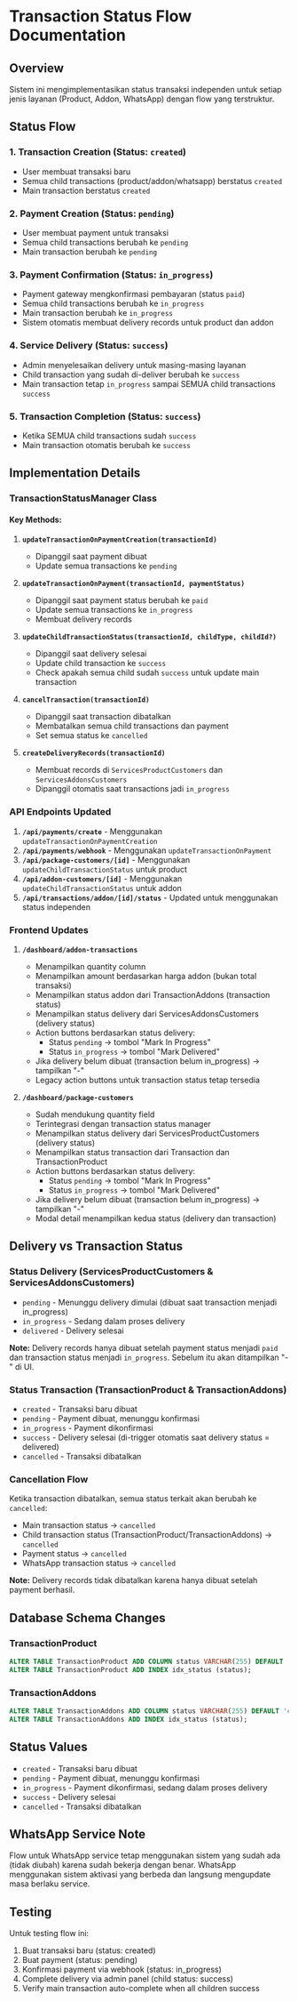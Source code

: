 # Transaction Status Flow Documentation

## Overview
Sistem ini mengimplementasikan status transaksi independen untuk setiap jenis layanan (Product, Addon, WhatsApp) dengan flow yang terstruktur.

## Status Flow

### 1. **Transaction Creation (Status: `created`)**
- User membuat transaksi baru
- Semua child transactions (product/addon/whatsapp) berstatus `created`
- Main transaction berstatus `created`

### 2. **Payment Creation (Status: `pending`)**
- User membuat payment untuk transaksi
- Semua child transactions berubah ke `pending`
- Main transaction berubah ke `pending`

### 3. **Payment Confirmation (Status: `in_progress`)**
- Payment gateway mengkonfirmasi pembayaran (status `paid`)
- Semua child transactions berubah ke `in_progress`  
- Main transaction berubah ke `in_progress`
- Sistem otomatis membuat delivery records untuk product dan addon

### 4. **Service Delivery (Status: `success`)**
- Admin menyelesaikan delivery untuk masing-masing layanan
- Child transaction yang sudah di-deliver berubah ke `success`
- Main transaction tetap `in_progress` sampai SEMUA child transactions `success`

### 5. **Transaction Completion (Status: `success`)**
- Ketika SEMUA child transactions sudah `success`
- Main transaction otomatis berubah ke `success`

## Implementation Details

### TransactionStatusManager Class

#### Key Methods:

1. **`updateTransactionOnPaymentCreation(transactionId)`**
   - Dipanggil saat payment dibuat
   - Update semua transactions ke `pending`

2. **`updateTransactionOnPayment(transactionId, paymentStatus)`**
   - Dipanggil saat payment status berubah ke `paid`
   - Update semua transactions ke `in_progress`
   - Membuat delivery records

3. **`updateChildTransactionStatus(transactionId, childType, childId?)`**
   - Dipanggil saat delivery selesai
   - Update child transaction ke `success`
   - Check apakah semua child sudah `success` untuk update main transaction

4. **`cancelTransaction(transactionId)`**
   - Dipanggil saat transaction dibatalkan
   - Membatalkan semua child transactions dan payment
   - Set semua status ke `cancelled`

5. **`createDeliveryRecords(transactionId)`**
   - Membuat records di `ServicesProductCustomers` dan `ServicesAddonsCustomers`
   - Dipanggil otomatis saat transactions jadi `in_progress`

### API Endpoints Updated

1. **`/api/payments/create`** - Menggunakan `updateTransactionOnPaymentCreation`
2. **`/api/payments/webhook`** - Menggunakan `updateTransactionOnPayment`
3. **`/api/package-customers/[id]`** - Menggunakan `updateChildTransactionStatus` untuk product
4. **`/api/addon-customers/[id]`** - Menggunakan `updateChildTransactionStatus` untuk addon
5. **`/api/transactions/addon/[id]/status`** - Updated untuk menggunakan status independen

### Frontend Updates

1. **`/dashboard/addon-transactions`**
   - Menampilkan quantity column
   - Menampilkan amount berdasarkan harga addon (bukan total transaksi)
   - Menampilkan status addon dari TransactionAddons (transaction status)
   - Menampilkan status delivery dari ServicesAddonsCustomers (delivery status) 
   - Action buttons berdasarkan status delivery:
     - Status `pending` → tombol "Mark In Progress"
     - Status `in_progress` → tombol "Mark Delivered"
   - Jika delivery belum dibuat (transaction belum in_progress) → tampilkan "-"
   - Legacy action buttons untuk transaction status tetap tersedia

2. **`/dashboard/package-customers`**
   - Sudah mendukung quantity field
   - Terintegrasi dengan transaction status manager
   - Menampilkan status delivery dari ServicesProductCustomers (delivery status)
   - Menampilkan status transaction dari Transaction dan TransactionProduct
   - Action buttons berdasarkan status delivery:
     - Status `pending` → tombol "Mark In Progress" 
     - Status `in_progress` → tombol "Mark Delivered"
   - Jika delivery belum dibuat (transaction belum in_progress) → tampilkan "-"
   - Modal detail menampilkan kedua status (delivery dan transaction)

## Delivery vs Transaction Status

### Status Delivery (ServicesProductCustomers & ServicesAddonsCustomers)
- `pending` - Menunggu delivery dimulai (dibuat saat transaction menjadi in_progress)
- `in_progress` - Sedang dalam proses delivery
- `delivered` - Delivery selesai

**Note:** Delivery records hanya dibuat setelah payment status menjadi `paid` dan transaction status menjadi `in_progress`. Sebelum itu akan ditampilkan "-" di UI.

### Status Transaction (TransactionProduct & TransactionAddons)  
- `created` - Transaksi baru dibuat
- `pending` - Payment dibuat, menunggu konfirmasi
- `in_progress` - Payment dikonfirmasi
- `success` - Delivery selesai (di-trigger otomatis saat delivery status = delivered)
- `cancelled` - Transaksi dibatalkan

### Cancellation Flow
Ketika transaction dibatalkan, semua status terkait akan berubah ke `cancelled`:
- Main transaction status → `cancelled`
- Child transaction status (TransactionProduct/TransactionAddons) → `cancelled`
- Payment status → `cancelled`
- WhatsApp transaction status → `cancelled`

**Note:** Delivery records tidak dibatalkan karena hanya dibuat setelah payment berhasil.

## Database Schema Changes

### TransactionProduct
```sql
ALTER TABLE TransactionProduct ADD COLUMN status VARCHAR(255) DEFAULT 'created';
ALTER TABLE TransactionProduct ADD INDEX idx_status (status);
```

### TransactionAddons  
```sql
ALTER TABLE TransactionAddons ADD COLUMN status VARCHAR(255) DEFAULT 'created';
ALTER TABLE TransactionAddons ADD INDEX idx_status (status);
```

## Status Values

- `created` - Transaksi baru dibuat
- `pending` - Payment dibuat, menunggu konfirmasi
- `in_progress` - Payment dikonfirmasi, sedang dalam proses delivery
- `success` - Delivery selesai
- `cancelled` - Transaksi dibatalkan

## WhatsApp Service Note

Flow untuk WhatsApp service tetap menggunakan sistem yang sudah ada (tidak diubah) karena sudah bekerja dengan benar. WhatsApp menggunakan sistem aktivasi yang berbeda dan langsung mengupdate masa berlaku service.

## Testing

Untuk testing flow ini:
1. Buat transaksi baru (status: created)
2. Buat payment (status: pending)  
3. Konfirmasi payment via webhook (status: in_progress)
4. Complete delivery via admin panel (child status: success)
5. Verify main transaction auto-complete when all children success
